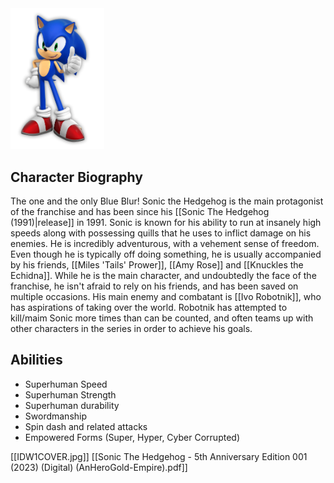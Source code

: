 <img src="SONICMAIN.jpg" width="150">

## Character Biography

The one and the only Blue Blur! Sonic the Hedgehog is the main protagonist of the franchise and has been since his [[Sonic The Hedgehog (1991)|release]] in 1991. Sonic is known for his ability to run at insanely high speeds along with possessing quills that he uses to inflict damage on his enemies. He is incredibly adventurous, with a vehement sense of freedom. Even though he is typically off doing something, he is usually accompanied by his friends, [[Miles 'Tails' Prower]], [[Amy Rose]] and [[Knuckles the Echidna]]. While he is the main character, and undoubtedly the face of the franchise, he isn't afraid to rely on his friends, and has been saved on multiple occasions. His main enemy and combatant is [[Ivo Robotnik]], who has aspirations of taking over the world. Robotnik has attempted to kill/maim Sonic more times than can be counted, and often teams up with other characters in the series in order to achieve his goals. 

## Abilities

- Superhuman Speed
- Superhuman Strength
- Superhuman durability
- Swordmanship
- Spin dash and related attacks
- Empowered Forms (Super, Hyper, Cyber Corrupted)

[[IDW1COVER.jpg]]
[[Sonic The Hedgehog - 5th Anniversary Edition 001 (2023) (Digital) (AnHeroGold-Empire).pdf]]


